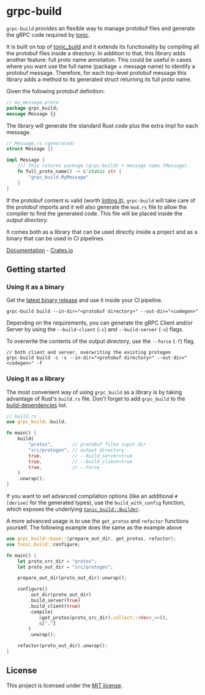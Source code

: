 # grpc-build

`grpc-build` provides an flexible way to manage protobuf files and generate the gRPC code required by [tonic](https://github.com/hyperium/tonic).

It is built on top of [tonic_build](https://github.com/hyperium/tonic/tree/master/tonic-build) and it extends its functionality by compiling all the protobuf files inside a directory.
In addition to that, this library adds another feature: full proto name annotation.
This could be useful in cases where you want use the full name (package + message name) to identify a protobuf message.
Therefore, for each top-level protobuf message this library adds a method to its generated struct returning its full proto name.

Given the following protobuf definition:
```protobuf
// my_message.proto
package grpc_build;
message Message {}
```

The library will generate the standard Rust code plus the extra impl for each message.

```rust
// Message.rs (generated)
struct Message {}

impl Message {
    /// This returns package (grpc-build) + message name (Message).
    fn full_proto_name() -> &'static str {
        "grpc_build.MyMessage"
    }
}

```


If the protobuf content is valid (worth [linting it](https://buf.build/docs/tour-4)), `grpc-build` will take care of the protobuf imports and it will also generate the `mod.rs` file to allow the compiler to find the generated code. This file will be placed inside the *output directory*.

It comes both as a library that can be used directly inside a project and as a binary that can be used in CI pipelines.

[Documentation](https://docs.rs/grpc-build) - [Crates.io](https://crates.io/crates/grpc-build)

## Getting started

### Using it as a binary
Get the [latest binary release](https://github.com/stefandanaita/grpc-build/releases) and use it inside your CI pipeline.

```
grpc-build build --in-dir="<protobuf directory>" --out-dir="<codegen>"
```

Depending on the requirements, you can generate the gRPC Client and/or Server by using the `--build-client` (`-c`) and `--build-server` (`-s`) flags.

To overwrite the contents of the output directory, use the `--force` (`-f`) flag.

```
// both client and server, overwriting the existing protogen
grpc-build build -c -s --in-dir="<protobuf directory>" --out-dir="<codegen>" -f
```

### Using it as a library

The most convenient way of using `grpc_build` as a library is by taking advantage of Rust's `build.rs` file. Don't forget to add `grpc_build` to the [build-dependencies](https://doc.rust-lang.org/cargo/reference/specifying-dependencies.html#build-dependencies) list.

```rust
// build.rs
use grpc_build::build;

fn main() {
    build(
        "protos",       // protobuf files input dir
        "src/protogen", // output directory
        true,           // --build_server=true
        true,           // --build_client=true
        true,           // --force
    )
    .unwrap();
}
```

If you want to set advanced compilation options (like an additional `#[derive]` for the generated types), use the `build_with_config` function, which exposes the underlying [`tonic_build::Builder`](https://docs.rs/tonic-build/0.5.0/tonic_build/struct.Builder.html).

A more advanced usage is to use the `get_protos` and `refactor` functions yourself. The following example does the same as the example above

```rust
use grpc_build::base::{prepare_out_dir, get_protos, refactor};
use tonic_build::configure;

fn main() {
    let proto_src_dir = "protos";
    let proto_out_dir = "src/protogen";

    prepare_out_dir(proto_out_dir).unwrap();

    configure()
        .out_dir(proto_out_dir)
        .build_server(true)
        .build_client(true)
        .compile(
            &get_protos(proto_src_dir).collect::<Vec<_>>(),
            &["."]
        )
        .unwrap();

    refactor(proto_out_dir).unwrap();
}
```

## License
This project is licensed under the [MIT license](https://github.com/stefandanaita/grpc-build/blob/master/LICENSE).
